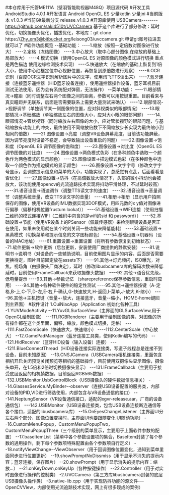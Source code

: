 #本仓库用于托管ME111A（壁羽智能助视器M48Q）项目源代码
#开发工具
AndroidStudio 4.0.1
#开发语言
Android OpenGL ES 少量kotlin 少量jni
#当前版本
v1.0.3
#当前Git最新分支
release_v1.0.3
#开源库使用
USBCamera--------https://github.com/saki4510t/UVCCamera
基于这个库进行了部分修改：延时优化，切换摄像头优化，插拔优化，本地库：git clone https://Zhy_em3@bitbucket.org/leisong03/uvccamera.git
申请git账号拉进去就可以了
#软件功能概览
--基础功能：
----1.缩放（按照一定倍数对图像进行放大）
----2.定格（冻结图像）
----3.中心放大（取中心部分图像,在缩放的基础上局部放大）
----4.模式切换（使用OpenGL ES 对原图像的颜色模式进行切换 重点是两色描边 使用边缘检测技术实现）
----5.快速放大（在缩放的基础上恢复到1倍大小，使用中心红框定位中心视野位置，再恢复到原倍数进行观察）
----6.OCR识别（百度OCR文字识别解析图片中的文字，使用讯飞TTS读出来）
----7.蓝牙连接（连接蓝牙遥控器（HID蓝牙设备连接），使用遥控器操作设备，蓝牙耳机目前测试无法使用，因为会有系统配对弹窗，无法操作）
--菜单功能：
----11.眼部情况->瞳距（同时调整左右两个图像之间的距离，参数可以用按键重置。目前看来与真实瞳距并无联系，后面是否需要联系上需要大量测试来确认）
----12.眼部情况->视野调节（单独调节某一侧图像的位置，应对斜视类似的眼部情况）
----13.眼部情况->基础缩放（单独缩放左右的图像大小，应对大小眼的眼部问题）
----14.眼部情况->管状视野（同时缩放左右图像的大小，应对管状视野的眼部问题，与基础缩放有功能上的冲突，最终使用不同缩放倍数下不同缩放步长实现为最终缩小到相同的倍数）
----21.图像设置->亮度（调整VR设备屏幕亮度，目前该功能屏蔽，因为调节亮度时设备不稳定，会导致输出设备重启的问题）
----22.图像设置->饱和度（OpenGL ES 调节图像的饱和度）
----23.图像设置->对比度（OpenGL ES 调节图像的对比度）
----24.图像设置->两色模式色彩（在多种颜色中选取一个颜色作为两色模式的显示颜色）
----25.图像设置->描边模式色彩（在多种颜色中选取一个颜色作为描边模式的显示颜色）
----26.图像设置->文字字号（修改文字字号显示，会调整提示信息和菜单的大小，功能实现了，总感觉有点乱，后面看看是否优化）
----27.图像设置->防抖（在高倍数放大情况下，头部的微小抖动也会被放大，该功能使用opencv的光流追踪技术实现将抖动平滑处理，不过延时较高）
----31.语音设置->语速调节（调整TTS读文字的速度）
----32.语音设置->音量调节（调整系统音量，改变TTS读文字的音量）
----41.相册->相册（显示用户拍照保存的图像，使用VR设备的IMU数据实现3DOF模式，用四元数的x y值对图像进行偏移（偏移相机位置frustum lookat））
----51.基础设置->WIFI连接（使用扫描二维码的模式连接WIFI（二维码中包含的是wifi的sid 和 password））
----52.基础设置->节能（使用VR设备上的PSensor（佩戴传感器）来检测眼镜设备是否正在使用，如果未使用就在某个时刻关闭一些功能来降低能耗）
----53.基础设置->黑黄模式（切换菜单和提示信息的文字图标颜色）
----54.基础设置->机器码（设备的MAC地址）
----61.重置设置->重置设置（将所有参数恢复到初始状态）
----71.软件更新->软件更新（后台更新，安装使用厂商提供的静默安装）
----81.说明书->说明书（对设备的一些辅助说明，目前使用图片显示的内容，后面是否需要更换待定，图片目前固定放在assets下）
----91.其他->灯光频闪，ISO曝光，对焦，视场角（由摄像头厂商决定），延时（修改libusbcamera库的解码次数来降低延时，目前使用IFrameCallback来获取摄像头数据）
----92.其他->语音优先级，低电量提示
----93.其他->参数记忆 （sharepreference保存参数信息，重启时应用）
----94.其他->各种软件硬件的稳定性测试
----95.其他->遥控器按键（A-定格,B-上,C-下,D-左,E-右,F-确认,G-快速放大,H-返回,I-菜单,J-放大,K-缩小）
----96.其他->主机按键（音量+-放大，连接蓝牙，音量--缩小，HOME-home键回到主界面）
#软件设计
1.CuiNiaoApp（Application 初始化各种工具）
-1.YUVModeActivity
--11.YuvGLSurfaceView（主界面的GLSurfaceView,用于OpenGL绘制图像）
---111.RGBRenderer（主要用于绘制图像的类，对图像的所有操作都在这个类里面，偏移，缩放，颜色模式切换，定格）
----1111.FastZoomScale（快速放大，快速缩小）
----1112.CenterScale（中心放大）
--12.GamePadManager（蓝牙连接工具类，使用Kotlin编写的代码）
---121.HidReceiver（蓝牙HID设备（输入设备）连接）
----1211.BlueConnectThread（HID设备连接实际连接类，写道子线程总是连接不到设备，目前未知原因）
--13.CNSJCamera（USBCamera相机连接类，里面包含相机开启关闭预览关闭预览等相机的基础操作，目前使用双摄像头显示图像，摄像头单开，在1.5倍和2倍时切换摄像头显示）
---131.IFrameCallback（主要用于接受底层返回的相机帧数据，目前返回RGB565数据）
---132.USBMonitor.UsbControlBlock（USB摄像头的硬件数据信息相关）
--14.GlassesService.MyBinder--observer（连接USB设备配置的服务类，内部对设备的PID,VID进行筛选使用，内部包含与VR设备通信的接口）
---141.NeptungSensor（VR设备通信接口，适配的xgvr-release.aar，厂商的设备通信包）
---142.USBMonitor（USB设备连接类，包含USB设备连接断连通信等各个接口，适配的libusbcamera库）
--15.OnEyesChangeListener（主界面UI分左右两个部分，图像位置变换时，主界面UI也要跟随变化 UI随动功能）
--16.CustomMenuPopup，CustomMenuPopupTwo，CustomMenuPopupThree（三个级别的菜单显示，主要用于上面软件参数的配置）
--17.baseItemList（菜单中各个参数设置项的集合，BaseItem封装了每个参数的通用操作，剩下每个参数项特殊配置由各个参数项自行定义）
--18.notifyViewChange--ViewObserver（用于回调图像位置变化，通知到菜单里面同步进行位置更新）
--19.showPromptNoDissmiss（用于显示不消失的提示内容；蓝牙连接，保存图片）
--20.showPrompt（用于显示消失的提示内容：缩放...）
--21.onKeyDown,onKeyUp（各种按键操作）
--22.Controller（用于对实时图像进行操作的控制类）
-2.UVCCamera（第三方库libusbcamera封装的底层USB摄像头操作类）
-3.native-lib.cpp（用于实现防抖功能的源文件---OpenCVView，内部使用光流追踪技术实现，网上有很多现成的案例）
